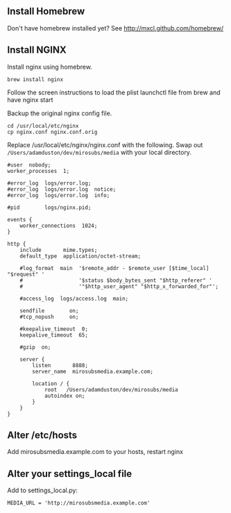 ## Install Homebrew

Don't have homebrew installed yet? See http://mxcl.github.com/homebrew/

## Install NGINX

Install nginx using homebrew.

    brew install nginx

Follow the screen instructions to load the plist launchctl file from brew and have nginx start

Backup the original nginx config file.

    cd /usr/local/etc/nginx
    cp nginx.conf nginx.conf.orig

Replace /usr/local/etc/nginx/nginx.conf with the following. Swap out `/Users/adamduston/dev/mirosubs/media` with your local directory.

    #user  nobody;
    worker_processes  1;
    
    #error_log  logs/error.log;
    #error_log  logs/error.log  notice;
    #error_log  logs/error.log  info;
    
    #pid        logs/nginx.pid;
    
    events {
        worker_connections  1024;
    }
    
    http {
        include       mime.types;
        default_type  application/octet-stream;
    
        #log_format  main  '$remote_addr - $remote_user [$time_local] "$request" '
        #                  '$status $body_bytes_sent "$http_referer" '
        #                  '"$http_user_agent" "$http_x_forwarded_for"';
    
        #access_log  logs/access.log  main;
    
        sendfile        on;
        #tcp_nopush     on;
    
        #keepalive_timeout  0;
        keepalive_timeout  65;
    
        #gzip  on;
    
        server {
            listen       8888;
            server_name  mirosubsmedia.example.com;
    
            location / {
                root   /Users/adamduston/dev/mirosubs/media
                autoindex on;
            }
        }
    }

## Alter /etc/hosts

Add mirosubsmedia.example.com to your hosts, restart nginx

## Alter your settings_local file

Add to settings_local.py:

    MEDIA_URL = 'http://mirosubsmedia.example.com'